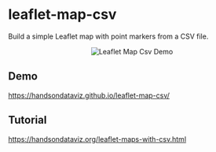 # leaflet-map-csv

Build a simple Leaflet map with point markers from a CSV file.

<p align="center">
  <img src="./leaflet-map-csv.png" alt="Leaflet Map Csv Demo" />
</p>

## Demo
https://handsondataviz.github.io/leaflet-map-csv/
## Tutorial
https://handsondataviz.org/leaflet-maps-with-csv.html
